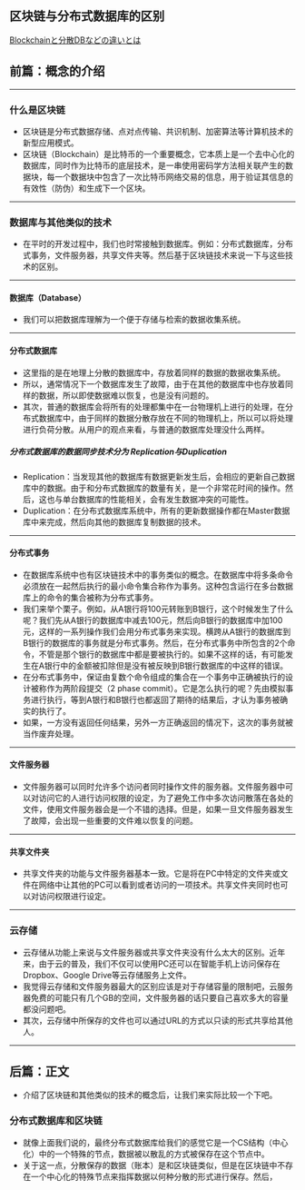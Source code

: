 ## 区块链与分布式数据库的区别
[Blockchainと分散DBなどの違いとは](https://qiita.com/batch_/items/d5ecd98b4d3eee804003)

## 前篇：概念的介绍
---
### 什么是区块链

* 区块链是分布式数据存储、点对点传输、共识机制、加密算法等计算机技术的新型应用模式。 
* 区块链（Blockchain）是比特币的一个重要概念，它本质上是一个去中心化的数据库，同时作为比特币的底层技术，是一串使用密码学方法相关联产生的数据块，每一个数据块中包含了一次比特币网络交易的信息，用于验证其信息的有效性（防伪）和生成下一个区块。

---
### 数据库与其他类似的技术
* 在平时的开发过程中，我们也时常接触到数据库。例如：分布式数据库，分布式事务，文件服务器，共享文件夹等。然后基于区块链技术来说一下与这些技术的区别。

---
#### 数据库（Database）
* 我们可以把数据库理解为一个便于存储与检索的数据收集系统。

---
#### 分布式数据库
* 这里指的是在地理上分散的数据库中，存放着同样的数据的数据收集系统。
* 所以，通常情况下一个数据库发生了故障，由于在其他的数据库中也存放着同样的数据，所以即使数据难以恢复，也是没有问题的。
* 其次，普通的数据库会将所有的处理都集中在一台物理机上进行的处理，在分布式数据库中，由于同样的数据分散存放在不同的物理机上，所以可以将处理进行负荷分散。从用户的观点来看，与普通的数据库处理没什么两样。


##### 分布式数据库的数据同步技术分为 Replication与Duplication
* Replication：当发现其他的数据库有数据更新发生后，会相应的更新自己数据库中的数据。由于和分布式数据库的数量有关，是一个非常花时间的操作。然后，这也与单台数据库的性能相关，会有发生数据冲突的可能性。
* Duplication：在分布式数据库系统中，所有的更新数据操作都在Master数据库中来完成，然后向其他的数据库复制数据的技术。

---
#### 分布式事务
* 在数据库系统中也有区块链技术中的事务类似的概念。在数据库中将多条命令必须放在一起然后执行的最小命令集合称作为事务。这种包含运行在多台数据库上的命令的集合被称为分布式事务。
* 我们来举个栗子。例如，从A银行将100元转账到B银行，这个时候发生了什么呢？我们先从A银行的数据库中减去100元，然后向B银行的数据库中加100元，这样的一系列操作我们会用分布式事务来实现。横跨从A银行的数据库到B银行的数据库的事务就是分布式事务。然后，在分布式事务中所包含的2个命令，不管是那个银行的数据库中都是要被执行的。如果不这样的话，有可能发生在A银行中的金额被扣除但是没有被反映到B银行数据库的中这样的错误。
* 在分布式事务中，保证由复数个命令组成的集合在一个事务中正确被执行的设计被称作为两阶段提交（2 phase commit）。它是怎么执行的呢？先由模拟事务进行执行，等到A银行和B银行也都返回了期待的结果后，才认为事务被确实的执行了。
* 如果，一方没有返回任何结果，另外一方正确返回的情况下，这次的事务就被当作废弃处理。

---
#### 文件服务器
* 文件服务器可以同时允许多个访问者同时操作文件的服务器。文件服务器中可以对访问它的人进行访问权限的设定，为了避免工作中多次访问散落在各处的文件，使用文件服务器会是一个不错的选择。但是，如果一旦文件服务器发生了故障，会出现一些重要的文件难以恢复的问题。

---
#### 共享文件夹
* 共享文件夹的功能与文件服务器基本一致。它是将在PC中特定的文件夹或文件在网络中让其他的PC可以看到或者访问的一项技术。共享文件夹同时也可以对访问权限进行设定。

---
### 云存储
* 云存储从功能上来说与文件服务器或共享文件夹没有什么太大的区别。近年来，由于云的普及，我们不仅可以使用PC还可以在智能手机上访问保存在Dropbox、Google Drive等云存储服务上文件。
* 我觉得云存储和文件服务器最大的区别应该是对于存储容量的限制吧，云服务器免费的可能只有几个GB的空间，文件服务器的话只要自己喜欢多大的容量都没问题吧。
* 其次，云存储中所保存的文件也可以通过URL的方式以只读的形式共享给其他人。

---
## 后篇：正文
* 介绍了区块链和其他类似的技术的概念后，让我们来实际比较一个下吧。

### 分布式数据库和区块链
* 就像上面我们说的，最终分布式数据库给我们的感觉它是一个CS结构（中心化）中的一个特殊的节点，数据被以散乱的方式被保存在这个节点中。
* 关于这一点，分散保存的数据（账本）是和区块链类似，但是在区块链中不存在一个中心化的特殊节点来指挥数据以何种分散的形式进行保存。然后，